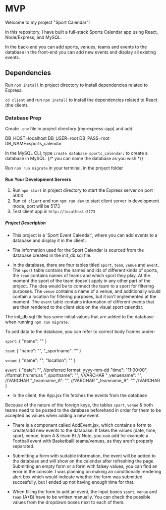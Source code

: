 # MVP

Welcome to my project "Sport Calendar"!

In this repository, I have built a full-stack Sports Calendar app using React, Node/Express, and MySQL.

In the back-end you can add sports, venues, teams and events to the database
In the front-end you can add new events and display all existing events. 

## Dependencies

Run `npm install` in project directory to install dependencies related to Express.

`cd client` and run `npm install` to install the dependencies related to React (the client).

### Database Prep

Create `.env` file in project directory (my-express-app) and add

DB_HOST=localhost
DB_USER=root
DB_PASS=root
DB_NAME=sports_calendar


In the MySQL CLI, type `create database sports_calendar;` to create a database in MySQL.  {/* you can name the database as you wish */}

Run `npm run migrate` in your terminal, in the project folder

#### Run Your Development Servers

1. Run `npm start` in project directory to start the Express server on port 5000
2. Run `cd client` and run `npm run dev` to start client server in development mode, port will be 5173
3. Test client app in `http://localhost:5173`


##### Project Description

- This project is a 'Sport Event Calendar', where you can add events to a database and display it in the client. 

- The information used for the Sport Calendar is sourced from the database created in the init_db.sql file. 

- In the database, there are four tables titled `sport`, `team`, `venue` and `event`. The `sport` table contains the names and ids of different kinds of sports, the `team` contains names of teams and which sport they play. At the moment the sport of the team doesn't apply in any other part of the project. The idea would be to connect the team to a sport for filtering purposes. The `venue` contains a name of a venue, and additionally would contain a location for filtering purposes, but it isn't implemented at the moment. The `event` table contains information of different events that are then rendered to the client side on the visual sport calendar. 

The init_db.sql file has some initial values that are added to the database when running `npm run migrate`. 

To add data to the database, you can refer to correct body frames under: 

`sport`: 
{ 
  "name": ""
}

`team`: 
{ 
  "name": "",
  "_sportname": ""
}

`venue`: 
{
  "name": "",
  "location": ""
}

`event`: 
{
  "date": "", //preferred format: yyyy-mm-dd
  "time": "11:00:00", //format hh:mm:ss
  "_sportname": "", //VARCHAR
  "_venuename": "", //VARCHAR
  "_teamname_A": "", //VARCHAR
  "_teamname_B": "" //VARCHAR 
}


- In the client, the App.jsx file fetches the events from the database 

Because of the nature of the foreign keys, the tables `sport`, `venue` & both teams need to be posted to the database beforehand in order for them to be accepted as values when adding a new event. 


- There is a component called AddEvent.jsx, which contains a form to create/add new events to the database. It takes the values (date, time, sport, venue, team A & team B) // Note, you can add for example a Football event with Basketballl teams/venues, as they aren't properly separated.

- Submitting a form with suitable information, the event will be added to the database and will show on the calendar after refreshing the page. Submitting an empty form or a form with falsey values, you can find an error in the console. I was planning on making an conditionally rendering alert box which would indicate whether the form was submitted succesfully, but I ended up not having enough time for that.

- When filling the form to add an event, the input boxes `sport`, `venue` and `team` (A+B) have to be written manually. You can check the possible values from the dropdown boxes next to each of them.  
